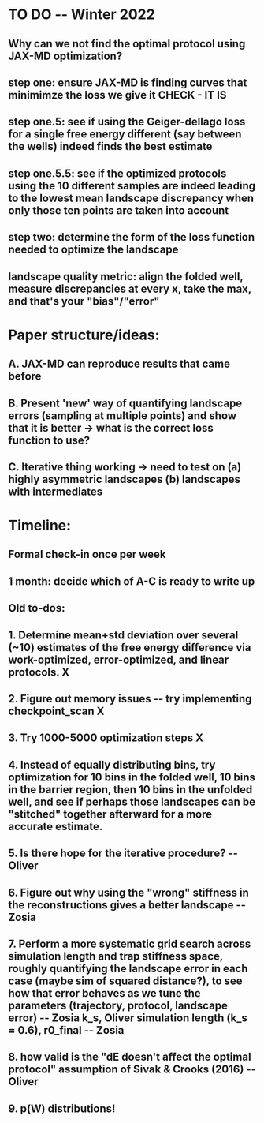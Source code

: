 # TO DO -- Winter 2022

## Why can we not find the optimal protocol using JAX-MD optimization?
## step one: ensure JAX-MD is finding curves that minimimze the loss we give it CHECK - IT IS
## step one.5: see if using the Geiger-dellago loss for a single free energy different (say between the wells) indeed finds the best estimate
## step one.5.5: see if the optimized protocols using the 10 different samples are indeed leading to the lowest mean landscape discrepancy when only those ten points are taken into account
## step two: determine the form of the loss function needed to optimize the landscape
## landscape quality metric: align the folded well, measure discrepancies at every x, take the max, and that's your "bias"/"error"
# Paper structure/ideas:

## A. JAX-MD can reproduce results that came before
## B. Present 'new' way of quantifying landscape errors (sampling at multiple points) and show that it is better -> what is the correct loss function to use?
## C. Iterative thing working -> need to test on (a) highly asymmetric landscapes (b) landscapes with intermediates

# Timeline:

## Formal check-in once per week
## 1 month: decide which of A-C is ready to write up


## Old to-dos:

## 1. Determine mean+std deviation over several (~10) estimates of the free energy difference via work-optimized, error-optimized, and linear protocols. X
## 2. Figure out memory issues -- try implementing checkpoint_scan X
## 3. Try 1000-5000 optimization steps X
## 4. Instead of equally distributing bins, try optimization for 10 bins in the folded well, 10 bins in the barrier region, then 10 bins in the unfolded well, and see if perhaps those landscapes can be "stitched" together afterward for a more accurate estimate. 
## 5. Is there hope for the iterative procedure? -- Oliver
## 6. Figure out why using the "wrong" stiffness in the reconstructions gives a better landscape --Zosia
## 7. Perform a more systematic grid search across simulation length and trap stiffness space, roughly quantifying the landscape error in each case (maybe sim of squared distance?),  to see how that error behaves as we tune the parameters (trajectory, protocol, landscape error) -- Zosia k_s, Oliver simulation length (k_s = 0.6), r0_final -- Zosia
## 8. how valid is the "dE doesn't affect the optimal protocol" assumption of Sivak & Crooks (2016) --Oliver
## 9. p(W) distributions! 
